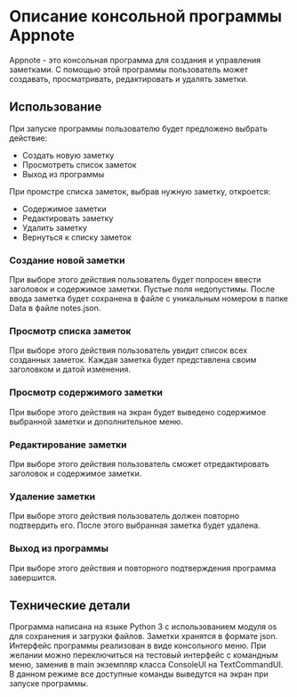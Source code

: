 # Описание консольной программы Appnote

Appnote - это консольная программа для создания и управления заметками. С помощью этой программы пользователь может создавать, просматривать, редактировать и удалять заметки.

## Использование

При запуске программы пользователю будет предложено выбрать действие:

- Создать новую заметку
- Просмотреть список заметок
- Выход из программы

При промстре списка заметок, выбрав нужную заметку, откроется:
- Содержимое заметки
- Редактировать заметку
- Удалить заметку
- Вернуться к списку заметок

### Создание новой заметки

При выборе этого действия пользователь будет попросен ввести заголовок и содержимое заметки. Пустые поля недопустимы. После ввода заметка будет сохранена в файле с уникальным номером в папке Data в файле notes.json.

### Просмотр списка заметок

При выборе этого действия пользователь увидит список всех созданных заметок. Каждая заметка будет представлена своим заголовком и датой изменения.

### Просмотр содержимого заметки

При выборе этого действия на экран будет выведено содержимое выбранной заметки и дополнительное меню.

### Редактирование заметки

При выборе этого действия пользователь сможет отредактировать заголовок и содержимое заметки.

### Удаление заметки

При выборе этого действия пользователь должен повторно подтвердить его. После этого выбранная заметка будет удалена.

### Выход из программы

При выборе этого действия и повторного подтверждения программа завершится.

## Технические детали

Программа написана на языке Python 3 с использованием модуля os для сохранения и загрузки файлов. Заметки хранятся в формате json. Интерфейс программы реализован в виде консольного меню. При желании можно переключиться на тестовый интерфейс с командным меню, заменив в main экземпляр класса ConsoleUI на TextCommandUI. В данном режиме все доступные команды выведутся на экран при запуске программы.  